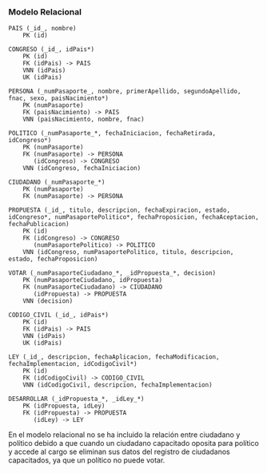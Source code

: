 ### Modelo Relacional

``` 
PAIS (_id_, nombre)  
    PK (id)

CONGRESO (_id_, idPais*)
    PK (id)
    FK (idPais) -> PAIS
    VNN (idPais)
    UK (idPais)

PERSONA (_numPasaporte_, nombre, primerApellido, segundoApellido, fnac, sexo, paisNacimiento*)
    PK (numPasaporte)
    FK (paisNacimiento) -> PAIS
    VNN (paisNacimiento, nombre, fnac)

POLITICO (_numPasaporte_*, fechaIniciacion, fechaRetirada, idCongreso*)
    PK (numPasaporte)
    FK (numPasaporte) -> PERSONA
       (idCongreso) -> CONGRESO
    VNN (idCongreso, fechaIniciacion)

CIUDADANO (_numPasaporte_*)
    PK (numPasaporte)
    FK (numPasaporte) -> PERSONA

PROPUESTA (_id_, titulo, descripcion, fechaExpiracion, estado, idCongreso*, numPasaportePolitico*, fechaProposicion, fechaAceptacion, fechaPublicacion)
    PK (id)
    FK (idCongreso) -> CONGRESO
       (numPasaportePolitico) -> POLITICO
    VNN (idCongreso, numPasaportePolitico, titulo, descripcion, estado, fechaProposicion)

VOTAR (_numPasaporteCiudadano_*, _idPropuesta_*, decision)
    PK (numPasaporteCiudadano, idPropuesta)
    FK (numPasaporteCiudadano) -> CIUDADANO
       (idPropuesta) -> PROPUESTA
    VNN (decision)

CODIGO_CIVIL (_id_, idPais*)
    PK (id)
    FK (idPais) -> PAIS
    VNN (idPais)
    UK (idPais)

LEY (_id_, descripcion, fechaAplicacion, fechaModificacion, fechaImplementacion, idCodigoCivil*)
    PK (id)
    FK (idCodigoCivil) -> CODIGO_CIVIL
    VNN (idCodigoCivil, descripcion, fechaImplementacion)
  
DESARROLLAR (_idPropuesta_*, _idLey_*)
    PK (idPropuesta, idLey)
    FK (idPropuesta) -> PROPUESTA
       (idLey) -> LEY
```

En el modelo relacional no se ha incluido la relación entre ciudadano y político debido a que cuando un ciudadano capacitado oposita para político y accede al cargo se eliminan sus datos del registro de ciudadanos capacitados, ya que un político no puede votar.
